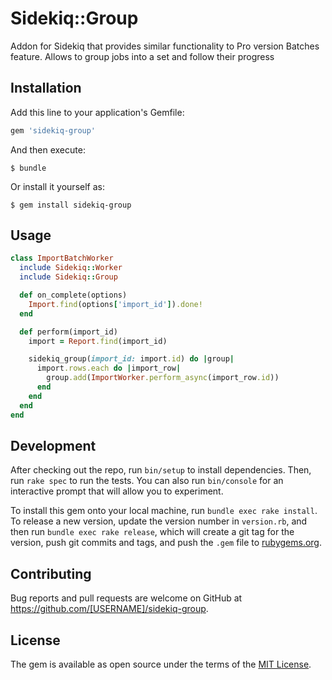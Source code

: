 # Sidekiq::Group
Addon for Sidekiq that provides similar functionality to Pro version Batches feature. Allows to group jobs into a set and follow their progress

## Installation

Add this line to your application's Gemfile:

```ruby
gem 'sidekiq-group'
```

And then execute:

    $ bundle

Or install it yourself as:

    $ gem install sidekiq-group

## Usage

```ruby
class ImportBatchWorker
  include Sidekiq::Worker
  include Sidekiq::Group

  def on_complete(options)
    Import.find(options['import_id']).done!
  end

  def perform(import_id)
    import = Report.find(import_id)

    sidekiq_group(import_id: import.id) do |group|
      import.rows.each do |import_row|
        group.add(ImportWorker.perform_async(import_row.id))
      end
    end
  end
end
```

## Development

After checking out the repo, run `bin/setup` to install dependencies. Then, run `rake spec` to run the tests. You can also run `bin/console` for an interactive prompt that will allow you to experiment.

To install this gem onto your local machine, run `bundle exec rake install`. To release a new version, update the version number in `version.rb`, and then run `bundle exec rake release`, which will create a git tag for the version, push git commits and tags, and push the `.gem` file to [rubygems.org](https://rubygems.org).

## Contributing

Bug reports and pull requests are welcome on GitHub at https://github.com/[USERNAME]/sidekiq-group.

## License

The gem is available as open source under the terms of the [MIT License](https://opensource.org/licenses/MIT).
